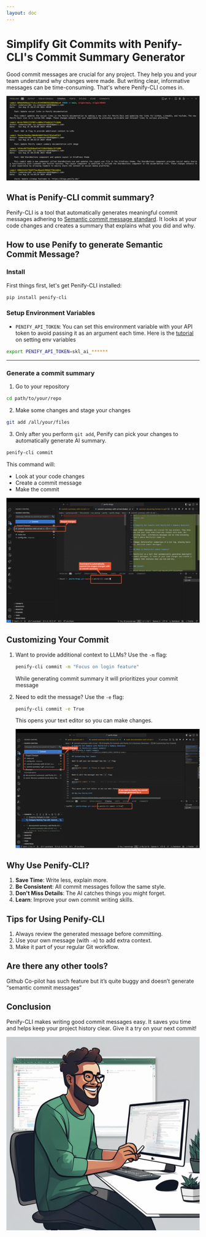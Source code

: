 ```yaml
---
layout: doc
---
```


# Simplify Git Commits with Penify-CLI's Commit Summary Generator

Good commit messages are crucial for any project. They help you and your team understand why changes were made. But writing clear, informative messages can be time-consuming. That's where Penify-CLI comes in.

![Penify commits](../public/images/commit-details-msg.png)

## What is Penify-CLI commit summary?

Penify-CLI is a tool that automatically generates meaningful commit messages adhering to [Semantic commit message standard](https://docs.penify.dev/docs/semantic-commit-messages). It looks at your code changes and creates a summary that explains what you did and why.


## How to use Penify to generate Semantic Commit Message?

### Install

First things first, let's get Penify-CLI installed:

```bash
pip install penify-cli
```

### Setup Environment Variables

- `PENIFY_API_TOKEN`: You can set this environment variable with your API token to avoid passing it as an argument each time. Here is the [tutorial](https://docs.penify.dev/docs/Creating-API-Keys-in-Penify.html) on setting env variables

```bash
export PENIFY_API_TOKEN=skl_ai_******
```

---

### Generate a commit summary

  1. Go to your repository

```bash
cd path/to/your/repo
```

  2. Make some changes and stage your changes

```bash
git add /all/your/files
```

  3. Only after you perform `git add`, Penify can pick your changes to automatically generate AI summary.

  ```bash
  penify-cli commit
  ```

This command will:

- Look at your code changes
- Create a commit message
- Make the commit

![Penify commit docs](../public/images/commt-summary-1.gif)

## Customizing Your Commit

1. Want to provide additional context to LLMs? Use the `-m` flag:

    ```bash
    penify-cli commit -m "Focus on login feature"
    ```

    While generating commit summary it will prioritizes your commit message

2. Need to edit the message? Use the `-e` flag:

    ```bash
    penify-cli commit -e True
    ```

    This opens your text editor so you can make changes.

    ![Penify commit docs](../public/images/commit-summary-2.gif)

## Why Use Penify-CLI?

1. **Save Time**: Write less, explain more.
2. **Be Consistent**: All commit messages follow the same style.
3. **Don't Miss Details**: The AI catches things you might forget.
4. **Learn**: Improve your own commit writing skills.

## Tips for Using Penify-CLI

1. Always review the generated message before committing.
2. Use your own message (with `-m`) to add extra context.
3. Make it part of your regular Git workflow.

## Are there any other tools?

Github Co-pilot has such feature but it’s quite buggy and doesn’t generate “semantic commit messages”
   
## Conclusion

Penify-CLI makes writing good commit messages easy. It saves you time and helps keep your project history clear. Give it a try on your next commit!

![Penify commit docs](../public/images/similing-git-dev.webp)
